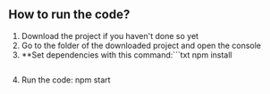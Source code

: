 ## How to run the code?
1. Download the project if you haven't done so yet
2. Go to the folder of the downloaded project and open the console
3. **Set dependencies with this command:```txt
   npm install
   ```
5. Run the code: npm start
